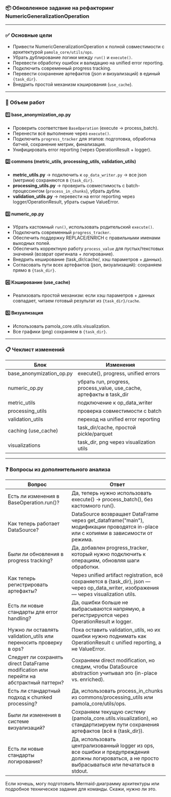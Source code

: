 ### 📦 Обновленное задание на рефакторинг NumericGeneralizationOperation

---

### ✅ Основные цели
- Привести NumericGeneralizationOperation к полной совместимости с архитектурой `pamola_core/utils/ops`.
- Убрать дублирование логики между `run()` и `execute()`.
- Перевести обработку ошибок и валидацию на unified error reporting.
- Подключить современный progress tracking.
- Перевести сохранение артефактов (json и визуализаций) в единый `{task_dir}`.
- Внедрить простой механизм кэширования (`use_cache`).

---

### 🔨 Объем работ

#### **1️⃣ base_anonymization_op.py**
- Проверить соответствие `BaseOperation` (execute → process_batch).
- Перенести всё выполнение через `execute()`.
- Подключить `progress_tracker` для этапов: подготовка, обработка батчей, сохранение метрик, финализация.
- Унифицировать error reporting (через OperationResult + logger).

#### **2️⃣ commons (metric_utils, processing_utils, validation_utils)**
- **metric_utils.py** → подключить к `op_data_writer.py` → все json (метрики) сохраняются в `{task_dir}`.
- **processing_utils.py** → проверить совместимость с batch-процессингом (`process_in_chunks`), убрать дубли.
- **validation_utils.py** → перевести на error reporting через logger/OperationResult, убрать сырые ValueError.

#### **3️⃣ numeric_op.py**
- Убрать кастомный `run()`, использовать родительский `execute()`.
- Подключить современный `progress_tracker`.
- Обеспечить поддержку REPLACE/ENRICH с правильными именами выходных полей.
- Обеспечить корректную работу `process_value` для пустых/текстовых значений (возврат оригинала + логирование).
- Внедрить кеширование (task_dir/cache/, хэш параметров + данных).
- Согласовать пути всех артефактов (json, визуализаций): сохраняем прямо в `{task_dir}`.

#### **4️⃣ Кэширование (use_cache)**
- Реализовать простой механизм: если хэш параметров + данных совпадает, читаем готовый результат из `{task_dir}/cache`.

#### **5️⃣ Визуализация**
- Использовать pamola_core.utils.visualization.
- Все графики (png) сохраняем в `{task_dir}`.

---

### 📋 Чеклист изменений
| Блок                     | Изменения                                                                                      |
|--------------------------|------------------------------------------------------------------------------------------------|
| base_anonymization_op.py | execute(), progress, unified errors                                                             |
| numeric_op.py            | убрать run, progress, process_value, use_cache, артефакты в task_dir                           |
| metric_utils            | подключение к op_data_writer                                                                    |
| processing_utils        | проверка совместимости с batch                                                                 |
| validation_utils        | переход на unified error reporting                                                             |
| caching (use_cache)     | task_dir/cache, простой pickle/parquet                                                         |
| visualizations          | task_dir, png через visualization utils                                                        |

---

### ❓ Вопросы из дополнительного анализа

| Вопрос                                                                                       | Ответ                                                                                                                                                       |
|---------------------------------------------------------------------------------------------|------------------------------------------------------------------------------------------------------------------------------------------------------------|
| Есть ли изменения в BaseOperation.run()?                                                    | Да, теперь нужно использовать execute() → process_batch(), без кастомного run().                                                                             |
| Как теперь работает DataSource?                                                            | DataSource возвращает DataFrame через get_dataframe("main"), модификации проводятся in-place или с копиями в зависимости от режима.                         |
| Были ли обновления в progress tracking?                                                    | Да, добавлен progress_tracker, который нужно подключить к операциям, обновляя шаги обработки.                                                               |
| Как теперь регистрировать артефакты?                                                      | Через unified artifact registration, всё сохраняется в {task_dir}, json — через op_data_writer, изображения — через visualization utils.                    |
| Есть ли новые стандарты для error handling?                                                | Да, ошибки больше не выбрасываются напрямую, а регистрируются через OperationResult и logger.                                                              |
| Нужно ли оставлять validation_utils или переносить проверку в ops?                         | Пока оставить validation_utils, но их ошибки нужно поднимать как OperationResult с unified reporting, а не ValueError.                                       |
| Следует ли сохранять direct DataFrame modification или перейти на абстрактный паттерн?      | Сохраняем direct modification, но следим, чтобы DataSource abstraction учитывал это (in-place vs. enriched).                                                |
| Есть ли стандартный подход к chunked processing?                                           | Да, использовать process_in_chunks из commons/processing_utils или pamola_core/utils/ops.                                                                          |
| Были ли изменения в системе визуализаций?                                                 | Сохраняем текущую систему (pamola_core.utils.visualization), но стандартизируем пути сохранения артефактов (всё в {task_dir}).                                     |
| Есть ли новые стандарты логирования?                                                      | Да, использовать централизованный logger из ops, все ошибки и предупреждения должны логироваться, а не просто выбрасываться или печататься в stdout.        |

Если хочешь, могу подготовить Mermaid-диаграмму архитектуры или подробное техническое задание для команды. Скажи, нужно ли это.


